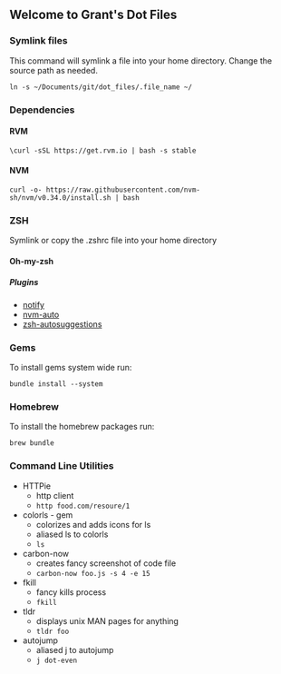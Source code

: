 ## Welcome to Grant's Dot Files

### Symlink files

This command will symlink a file into your home directory. Change the source path as needed.

```
ln -s ~/Documents/git/dot_files/.file_name ~/
```
 
### Dependencies
#### RVM

```
\curl -sSL https://get.rvm.io | bash -s stable
```

#### NVM

```
curl -o- https://raw.githubusercontent.com/nvm-sh/nvm/v0.34.0/install.sh | bash
```

### ZSH
Symlink or copy the .zshrc file into your home directory

#### Oh-my-zsh

##### Plugins

* [notify](https://github.com/marzocchi/zsh-notify)
* [nvm-auto](https://github.com/dijitalmunky/nvm-auto)
* [zsh-autosuggestions](https://github.com/zsh-users/zsh-autosuggestions)
  
### Gems

To install gems system wide run:

```
bundle install --system
```

### Homebrew

To install the homebrew packages run: 

```
brew bundle
```


### Command Line Utilities
* HTTPie
  * http client
  * `http food.com/resoure/1`
* colorls - gem
  * colorizes and adds icons for ls
  * aliased ls to colorls
  * `ls`
* carbon-now
  * creates fancy screenshot of code file
  * `carbon-now foo.js -s 4 -e 15`
* fkill
  * fancy kills process
  * `fkill`
* tldr
  * displays unix MAN pages for anything
  * `tldr foo`
* autojump
  * aliased j to autojump
  * `j dot-even`

